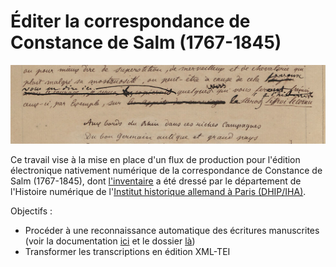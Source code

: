 Éditer la correspondance de Constance de Salm (1767-1845)
====

![a](./accueil.jpg)

Ce travail vise à la mise en place d'un flux de production pour l'édition électronique nativement numérique de la correspondance de Constance de Salm (1767-1845), dont [l'inventaire](https://constance-de-salm.de/) a été dressé par le département de l'Histoire numérique de l'[Institut historique allemand à Paris (DHIP/IHA)](http://www.dhi-paris.fr/fr/page-daccueil.html).

Objectifs :
- Procéder à une reconnaissance automatique des écritures manuscrites (voir la documentation [ici](https://github.com/sbiay/CdS-edition/blob/main/htr/documentation.md) et le dossier [là](./htr))
- Transformer les transcriptions en édition XML-TEI